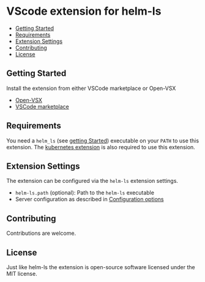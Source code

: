 # VScode extension for helm-ls

<!-- vim-markdown-toc GFM -->

- [Getting Started](#getting-started)
- [Requirements](#requirements)
- [Extension Settings](#extension-settings)
- [Contributing](#contributing)
- [License](#license)

<!-- vim-markdown-toc -->

## Getting Started

Install the extension from either VSCode marketplace or Open-VSX

- [Open-VSX](https://open-vsx.org/extension/helm-ls/helm-ls)
- [VSCode marketplace](https://marketplace.visualstudio.com/items?itemName=helm-ls.helm-ls)

## Requirements

You need a `helm_ls` (see [getting Started](https://github.com/mrjosh/helm-ls/#getting-started)) executable on your `PATH` to use this extension.
The [kubernetes extension](https://github.com/vscode-kubernetes-tools/vscode-kubernetes-tools) is also required to use this extension.

## Extension Settings

The extension can be configured via the `helm-ls` extension settings.

- `helm-ls.path` (optional): Path to the `helm-ls` executable
- Server configuration as described in [Configuration options](https://github.com/mrjosh/helm-ls/?tab=readme-ov-file#configuration-options)

## Contributing

Contributions are welcome.

## License

Just like helm-ls the extension is open-source software licensed under the MIT license.
